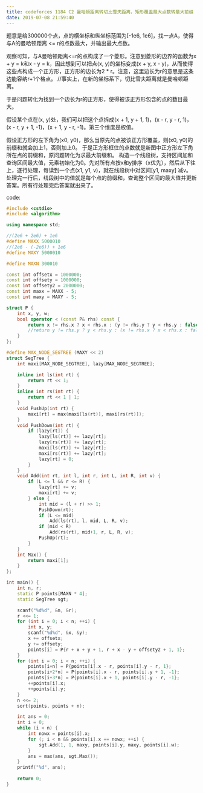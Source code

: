 ```yaml
---
title: codeforces 1184 C2 曼哈顿距离转切比雪夫距离，矩形覆盖最大点数转最大前缀
date: 2019-07-08 21:59:40
---
```


题意是给300000个点，点的横坐标和纵坐标范围为[-1e6, 1e6]，找一点A，使得与A的曼哈顿距离 <= r的点数最大，并输出最大点数。

观察可知，与A曼哈顿距离<=r的点构成了一个菱形。注意到菱形的边界的函数为x + y = k和x - y = k，因此想到可以把点(x, y)的坐标变成(x + y, x - y)，从而使得这些点构成一个正方形，正方形的边长为2 * r。注意，这里边长为r的意思是这条边能容纳r+1个格点。
//事实上，在新的坐标系下，切比雪夫距离就是曼哈顿距离。

于是问题转化为找到一个边长为r的正方形，使得被该正方形包含的点的数目最大。

假设某个点在(x, y)处，我们可以把这个点拆成(x + 1, y + 1, 1)，(x - r, y - r, 1)，(x - r, y + 1, -1)，(x + 1, y - r, -1)。第三个维度是权值。

假设正方形的左下角为(x0, y0)，那么当原先的点被该正方形覆盖，则(x0, y0)的前缀和就会加上1，否则加上0。
于是正方形框住的点数就是新图中正方形左下角所在点的前缀和，原问题转化为求最大前缀和。
构造一个线段树，支持区间加和查询区间最大值，元素初始化为0。先对所有点按x和y排序（x优先），然后从下往上，逐行处理，每读到一个点(x1, y1, v)，就在线段树中对区间[y1, maxy] 减v。处理完一行后，线段树中的值就是每个点的前缀和，查询整个区间的最大值并更新答案。所有行处理完后答案就出来了。

code:
```cpp
#include <cstdio>
#include <algorithm>

using namespace std;

//(2e6 + 2e6) + 1e6
#define MAXX 5000010
//(2e6 - (-2e6)) + 1e6
#define MAXY 5000010

#define MAXN 300010

const int offsetx = 1000000;
const int offsety = 1000000;
const int offsety2 = 2000000;
const int maxx = MAXX - 5;
const int maxy = MAXY - 5;

struct P {
	int x, y, w;
	bool operator < (const P& rhs) const {
		return x != rhs.x ? x < rhs.x : (y != rhs.y ? y < rhs.y : false);
		//return y != rhs.y ? y < rhs.y : (x != rhs.x ? x < rhs.x : false);
	}
};

#define MAX_NODE_SEGTREE (MAXY << 2)
struct SegTree {
	int maxi[MAX_NODE_SEGTREE], lazy[MAX_NODE_SEGTREE];

	inline int ls(int rt) {
		return rt << 1;
	}
	inline int rs(int rt) {
		return rt << 1 | 1;
	}
	void PushUp(int rt) {
		maxi[rt] = max(maxi[ls(rt)], maxi[rs(rt)]);
	}
	void PushDown(int rt) {
		if (lazy[rt]) {
			lazy[ls(rt)] += lazy[rt];
			lazy[rs(rt)] += lazy[rt];
			maxi[ls(rt)] += lazy[rt];
			maxi[rs(rt)] += lazy[rt];
			lazy[rt] = 0;
		}
	}
	void Add(int rt, int l, int r, int L, int R, int v) {
		if (L <= l && r <= R) {
			lazy[rt] += v;
			maxi[rt] += v;
		} else {
			int mid = (l + r) >> 1;
			PushDown(rt);
			if (L <= mid)
				Add(ls(rt), l, mid, L, R, v);
			if (mid < R)
				Add(rs(rt), mid+1, r, L, R, v);
			PushUp(rt);
		}
	}
	int Max() {
		return maxi[1];
	}
};

int main() {
	int n, r;
	static P points[MAXN * 4];
	static SegTree sgt;

	scanf("%d%d", &n, &r);
	r <<= 1;
	for (int i = 0; i < n; ++i) {
		int x, y;
		scanf("%d%d", &x, &y);
		x += offsetx;
		y += offsety;
		points[i] = P{r + x + y + 1, r + x - y + offsety2 + 1, 1};
	}
	for (int i = 0; i < n; ++i) {
		points[i+n] = P{points[i].x - r, points[i].y - r, 1};
		points[i+2*n] = P{points[i].x - r, points[i].y + 1, -1};
		points[i+3*n] = P{points[i].x + 1, points[i].y - r, -1};
		++points[i].x;
		++points[i].y;
	}
	n <<= 2;
	sort(points, points + n);

	int ans = 0;
	int i = 0;
	while (i < n) {
		int nowx = points[i].x;
		for (; i < n && points[i].x == nowx; ++i) {
			sgt.Add(1, 1, maxy, points[i].y, maxy, points[i].w);
		}
		ans = max(ans, sgt.Max());
	}
	printf("%d", ans);
	
	return 0;
}
```
